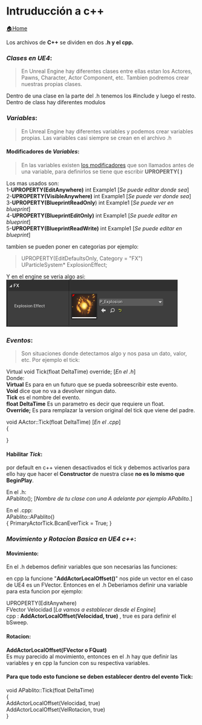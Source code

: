 # Intruducción a c++
[🏠Home](Readme.md)

Los archivos de **C++** se dividen en dos **.h y el cpp.**  
### **_Clases en UE4_**:
> En Unreal Engine hay diferentes clases entre ellas estan los Actores, Pawns, Character, Actor Component, etc. Tambien podremos crear nuestras propias clases.

Dentro de una clase en la parte del .h tenemos los #include y luego el resto.
Dentro de class hay diferentes modulos 


### **_Variables_**:
> En Unreal Engine hay diferentes variables y podemos crear variables propias. Las variables casi siempre se crean en el archivo .h

#### Modificadores de _Variables_:
> En las variables existen [los modificadores](https://docs.unrealengine.com/4.26/en-US/ProgrammingAndScripting/GameplayArchitecture/Properties/Specifiers/) que son llamados antes de una variable, para definirlos se tiene que escribir **UPROPERTY( )**   
 
 Los mas usados son:  
 1-**UPROPERTY(EditAnywhere)** int Example1 [_Se puede editar donde sea_]  
 2-**UPROPERTY(VisibleAnywhere)** int Example1 [_Se puede ver donde sea_]  
 3-**UPROPERTY(BlueprintReadOnly**) int Example1 [_Se puede ver en blueprint_]   
 4-**UPROPERTY(BlueprintEditOnly)** int Example1 [_Se puede editar en blueprint_]  
 5-**UPROPERTY(BlueprintReadWrite)** int Example1 [_Se puede editar en blueprint_]

 tambien se pueden poner en categorias por ejemplo:

>UPROPERTY(EditDefaultsOnly, Category = "FX")  
>UParticleSystem* ExplosionEffect;   

Y en el engine se veria algo asi:  
![Muy nashe El pablito!](Imagenes\Engine\CategoriaExample.png "Engine View")


### **_Eventos_**:

>Son situaciones donde detectamos algo y nos pasa un dato, valor, etc. Por ejemplo el tick:

Virtual void Tick(float DeltaTime) override; [_En el .h_]  
Donde:  
**Virtual** Es para en un futuro que se pueda sobreescribir este evento.  
**Void** dice que no va a devolver ningun dato.  
**Tick** es el nombre del evento.  
**float DeltaTime** Es un parametro es decir que requiere un float.  
**Override;** Es para remplazar la version original del tick que viene del padre.  

void AActor::Tick(float DeltaTime)  [_En el .cpp_]  
{
    
}

#### Habilitar _Tick_:
por default en c++ vienen desactivados el tick y debemos activarlos para ello hay que hacer el **Constructor** de nuestra clase **no es lo mismo que BeginPlay**.    

En el .h:  
APablito(); [_Nombre de tu clase con una A adelante por ejemplo APablito._]  

En el .cpp:  
APablito::APablito()  
{
    PrimaryActorTick.BcanEverTick = True; 
}

### _**Movimiento y Rotacion Basica en UE4 c++**_:

#### Movimiento:  
  
  
En el .h debemos definir variables que son necesarias las funciones: 
 
 en cpp la funcione "**AddActorLocalOffset()**" nos pide un vector en el caso de UE4 es un FVector. Entonces en el .h Deberiamos definir una variable para esta funcion por ejemplo:  

UPROPERTY(EditAnywhere)  
FVector Velocidad [_La vamos a establecer desde el Engine_]  
cpp :
**AddActorLocalOffset(Velocidad, true)**
, true es para definir el bSweep.  
#### Rotacion:
**AddActorLocalOffset(FVector o FQuat)**  
Es muy parecido al movimiento, entonces en el .h hay que definir las variables y en cpp la funcion con su respectiva variables. 

#### Para que todo esto funcione se deben establecer dentro del evento Tick:  

void APablito::Tick(float DeltaTime)   
{  
    AddActorLocalOffset(Velocidad, true)  
    AddActorLocalOffset(VelRotacion, true)  
}



